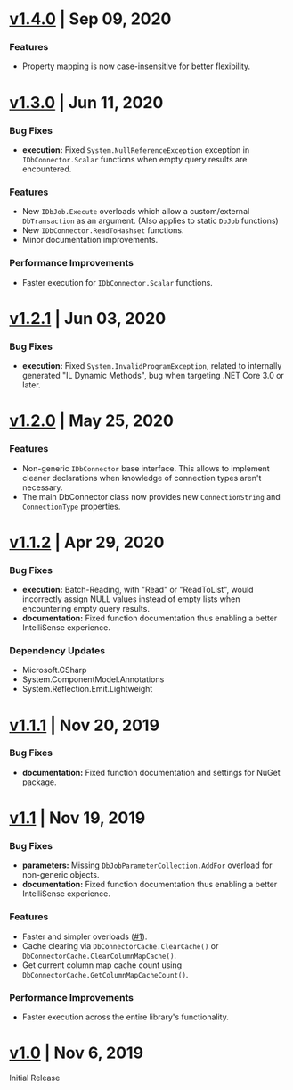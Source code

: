 # [v1.4.0](https://github.com/SavantBuffer/DbConnector/releases/tag/v1.4.0)  | Sep 09, 2020

### Features
 - Property mapping is now case-insensitive for better flexibility.

# [v1.3.0](https://github.com/SavantBuffer/DbConnector/releases/tag/v1.3.0)  | Jun 11, 2020

### Bug Fixes
 - **execution:** Fixed `System.NullReferenceException` exception in `IDbConnector.Scalar` functions when empty query results are encountered.
 
### Features
 - New `IDbJob.Execute` overloads which allow a custom/external `DbTransaction` as an argument. (Also applies to static `DbJob` functions)
 - New `IDbConnector.ReadToHashset` functions.
 - Minor documentation improvements.
 
### Performance Improvements 
 - Faster execution for `IDbConnector.Scalar` functions.
 

# [v1.2.1](https://github.com/SavantBuffer/DbConnector/releases/tag/v1.2.1)  | Jun 03, 2020

### Bug Fixes
 - **execution:** Fixed `System.InvalidProgramException`, related to internally generated "IL Dynamic Methods", bug when targeting .NET Core 3.0 or later.


# [v1.2.0](https://github.com/SavantBuffer/DbConnector/releases/tag/v1.2.0)  | May 25, 2020
 
### Features
 - Non-generic `IDbConnector` base interface. This allows to implement cleaner declarations when knowledge of connection types aren't necessary.
 - The main DbConnector class now provides new `ConnectionString` and `ConnectionType` properties.


# [v1.1.2](https://github.com/SavantBuffer/DbConnector/releases/tag/v1.1.2)  | Apr 29, 2020

### Bug Fixes
 - **execution:** Batch-Reading, with "Read" or "ReadToList", would incorrectly assign NULL values instead of empty lists when encountering empty query results.
 - **documentation:** Fixed function documentation thus enabling a better IntelliSense experience.

### Dependency Updates
 - Microsoft.CSharp
 - System.ComponentModel.Annotations
 - System.Reflection.Emit.Lightweight


# [v1.1.1](https://github.com/SavantBuffer/DbConnector/releases/tag/v1.1.1)  | Nov 20, 2019

### Bug Fixes
 - **documentation:** Fixed function documentation and settings for NuGet package.
 

# [v1.1](https://github.com/SavantBuffer/DbConnector/releases/tag/v1.1)  | Nov 19, 2019

### Bug Fixes
 - **parameters:** Missing `DbJobParameterCollection.AddFor` overload for non-generic objects.
 - **documentation:** Fixed function documentation thus enabling a better IntelliSense experience.
 
### Features
 - Faster and simpler overloads ([#1](https://github.com/SavantBuffer/DbConnector/issues/1)).
 - Cache clearing via `DbConnectorCache.ClearCache()` or `DbConnectorCache.ClearColumnMapCache()`.
 - Get current column map cache count using `DbConnectorCache.GetColumnMapCacheCount()`.
 
### Performance Improvements 
 - Faster execution across the entire library's functionality.
 

# [v1.0](https://github.com/SavantBuffer/DbConnector/releases/tag/v1.0) | Nov 6, 2019

Initial Release
